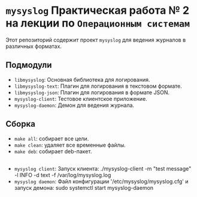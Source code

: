 # `mysyslog` Практическая работа № 2 на лекции по `Операционным системам` 

Этот репозиторий содержит проект `mysyslog` для ведения журналов в различных форматах.

## Подмодули
- `libmysyslog`: Основная библиотека для логирования.
- `libmysyslog-text`: Плагин для логирования в текстовом формате.
- `libmysyslog-json`: Плагин для логирования в формате JSON.
- `mysyslog-client`: Тестовое клиентское приложение.
- `mysyslog-daemon`: Демон для ведения журнала.

## Сборка
- `make all`: собирает все цели.
- `make clean`: удаляет все временные файлы.
- `make deb`: собирает deb-пакет.

## 
- `mysyslog client`: Запуск клиента: ./mysyslog-client -m "test message" -l INFO -d text -f /var/log/mysyslog.log
- `mysyslog daemon`: Файл конфигурации '/etc/mysyslog/mysyslog.cfg' и запуск демона: sudo systemctl start mysyslog-daemon
